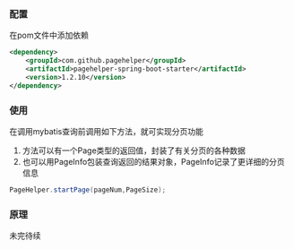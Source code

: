 ### 配置

在pom文件中添加依赖
```xml
<dependency>
    <groupId>com.github.pagehelper</groupId>
    <artifactId>pagehelper-spring-boot-starter</artifactId>
    <version>1.2.10</version>
</dependency>
```

### 使用

在调用mybatis查询前调用如下方法，就可实现分页功能

1. 方法可以有一个Page类型的返回值，封装了有关分页的各种数据
2. 也可以用PageInfo包装查询返回的结果对象，PageInfo记录了更详细的分页信息
```java
PageHelper.startPage(pageNum,PageSize);
```

### 原理
未完待续